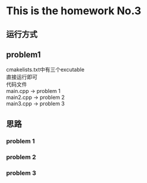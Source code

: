 # This is the homework No.3
## 运行方式
## problem1
cmakelists.txt中有三个excutable  
直接运行即可  
代码文件  
main.cpp -> problem 1  
main2.cpp -> problem 2  
main3.cpp -> problem 3  
## 思路
### problem 1

### problem 2
 
### problem 3



    